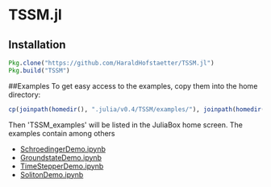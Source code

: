 # TSSM.jl
## Installation
```julia
Pkg.clone("https://github.com/HaraldHofstaetter/TSSM.jl")
Pkg.build("TSSM")
```
##Examples
To get easy access to the examples, copy them into the home directory:
```julia
cp(joinpath(homedir(), ".julia/v0.4/TSSM/examples/"), joinpath(homedir(), "TSSM_examples"))
```
Then 'TSSM_examples' will be listed in the JuliaBox home screen. The examples contain among others
+ [SchroedingerDemo.ipynb](https://github.com/HaraldHofstaetter/TSSM.jl/blob/master/examples/SchroedingerDemo.ipynb)
+ [GroundstateDemo.ipynb](https://github.com/HaraldHofstaetter/TSSM.jl/blob/master/examples/GroundstateDemo.ipynb)
+ [TimeStepperDemo.ipynb](https://github.com/HaraldHofstaetter/TSSM.jl/blob/master/examples/TimeStepperDemo.ipynb)
+ [SolitonDemo.ipynb](https://github.com/HaraldHofstaetter/TSSM.jl/blob/master/examples/SolitonDemo.ipynb)

